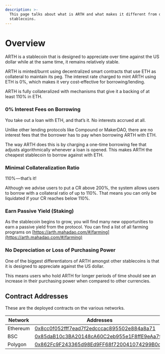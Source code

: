 ```yaml
---
description: >-
  This page talks about what is ARTH and what makes it different from other
  stablecoins.
---
```


# Overview

ARTH is a stablecoin that is designed to appreciate over time against the US dollar while at the same time, it remains relatively stable.

ARTH is minted/burnt using decentralized smart contracts that use ETH as collateral to maintain its peg. The interest rate charged to mint ARTH using ETH is 0%, which makes it very cost-effective for borrowing/lending.

ARTH is fully collateralized with mechanisms that give it a backing of at least 110% in ETH.

### 0% Interest Fees on Borrowing

You take out a loan with ETH, and that’s it. No interests accrued at all.&#x20;

Unlike other lending protocols like Compound or MakerDAO, there are no interest fees that the borrower has to pay when borrowing ARTH with ETH.&#x20;

The way ARTH does this is by charging a one-time borrowing fee that adjusts algorithmically whenever a loan is opened. This makes ARTH the cheapest stablecoin to borrow against with ETH.

### **Minimal Collateralization Ratio**

110% — that’s it!

Although we advise users to put a CR above 200%, the system allows users to borrow with a collateral ratio of up to 110%. That means you can only be liquidated if your CR reaches below 110%.

### **Earn Passive Yield (Staking)**

As the stablecoin begins to grow, you will find many new opportunities to earn a passive yield from the protocol. You can find a list of all farming programs on [https://arth.mahadao.com/#/farming](https://arth.mahadao.com/#/farming)

### No Depreciation or Loss of Purchasing Power

One of the biggest differentiators of ARTH amongst other stablecoins is that it is designed to appreciate against the US dollar.&#x20;

This means users who hold ARTH for longer periods of time should see an increase in their purchasing power when compared to other currencies.

## Contract Addresses

These are the deployed contracts on the various networks.

| Network  | Addresses                                                                                                                |
| -------- | ------------------------------------------------------------------------------------------------------------------------ |
| Ethereum | [0x8cc0f052fff7ead7f2edcccac895502e884a8a71](https://etherscan.io/address/0x8cc0f052fff7ead7f2edcccac895502e884a8a71)    |
| BSC      | ​[0x85daB10c3BA20148cA60C2eb955e1F8ffE9eAa79](https://bscscan.com/token/0x85daB10c3BA20148cA60C2eb955e1F8ffE9eAa79)      |
| Polygon  | ​[0x862Fc9F243365d98Ed9FF68f720041074299B0dC](https://polygonscan.com/token/0x862Fc9F243365d98Ed9FF68f720041074299B0dC)  |

